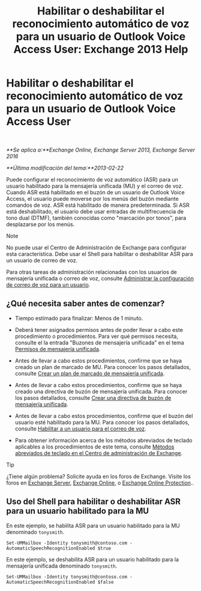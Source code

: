 ﻿---
title: 'Habilitar o deshabilitar el reconocimiento automático de voz para un usuario de Outlook Voice Access User: Exchange 2013 Help'
TOCTitle: Habilitar o deshabilitar el reconocimiento automático de voz para un usuario de Outlook Voice Access User
ms:assetid: 58f41016-e725-432b-953e-415d61e0664c
ms:mtpsurl: https://technet.microsoft.com/es-es/library/Bb232062(v=EXCHG.150)
ms:contentKeyID: 50556788
ms.date: 04/23/2018
mtps_version: v=EXCHG.150
ms.translationtype: HT
---

# Habilitar o deshabilitar el reconocimiento automático de voz para un usuario de Outlook Voice Access User

 

_**Se aplica a:**Exchange Online, Exchange Server 2013, Exchange Server 2016_

_**Última modificación del tema:**2013-02-22_

Puede configurar el reconocimiento de voz automático (ASR) para un usuario habilitado para la mensajería unificada (MU) y el correo de voz. Cuando ASR está habilitado en el buzón de un usuario de Outlook Voice Access, el usuario puede moverse por los menús del buzón mediante comandos de voz. ASR está habilitado de manera predeterminada. Si ASR está deshabilitado, el usuario debe usar entradas de multifrecuencia de tono dual (DTMF), también conocidas como "marcación por tonos", para desplazarse por los menús. 


> [!NOTE]
> No puede usar el Centro de Administración de Exchange para configurar esta característica. Debe usar el Shell para habilitar o deshabilitar ASR para un usuario de correo de voz.



Para otras tareas de administración relacionadas con los usuarios de mensajería unificada o correo de voz, consulte [Administrar la configuración de correo de voz para un usuario](manage-voice-mail-settings-for-a-user-exchange-2013-help.md).

## ¿Qué necesita saber antes de comenzar?

  - Tiempo estimado para finalizar: Menos de 1 minuto.

  - Deberá tener asignados permisos antes de poder llevar a cabo este procedimiento o procedimientos. Para ver qué permisos necesita, consulte el la entrada "Buzones de mensajería unificada" en el tema [Permisos de mensajería unificada](unified-messaging-permissions-exchange-2013-help.md).

  - Antes de llevar a cabo estos procedimientos, confirme que se haya creado un plan de marcado de MU. Para conocer los pasos detallados, consulte [Crear un plan de marcado de mensajería unificada](create-a-um-dial-plan-exchange-2013-help.md).

  - Antes de llevar a cabo estos procedimientos, confirme que se haya creado una directiva de buzón de mensajería unificada. Para conocer los pasos detallados, consulte [Crear una directiva de buzón de mensajería unificada](create-a-um-mailbox-policy-exchange-2013-help.md).

  - Antes de llevar a cabo estos procedimientos, confirme que el buzón del usuario esté habilitado para la MU. Para conocer los pasos detallados, consulte [Habilitar a un usuario para el correo de voz](enable-a-user-for-voice-mail-exchange-2013-help.md).

  - Para obtener información acerca de los métodos abreviados de teclado aplicables a los procedimientos de este tema, consulte [Métodos abreviados de teclado en el Centro de administración de Exchange](keyboard-shortcuts-in-the-exchange-admin-center-exchange-online-protection-help.md).


> [!TIP]
> ¿Tiene algún problema? Solicite ayuda en los foros de Exchange. Visite los foros en <A href="https://go.microsoft.com/fwlink/p/?linkid=60612">Exchange Server</A>, <A href="https://go.microsoft.com/fwlink/p/?linkid=267542">Exchange Online</A>, o <A href="https://go.microsoft.com/fwlink/p/?linkid=285351">Exchange Online Protection</A>..



## Uso del Shell para habilitar o deshabilitar ASR para un usuario habilitado para la MU

En este ejemplo, se habilita ASR para un usuario habilitado para la MU denominado `tonysmith`.

    Set-UMMailbox -Identity tonysmith@contoso.com -AutomaticSpeechRecognitionEnabled $true

En este ejemplo, se deshabilita ASR para un usuario habilitado para la mensajería unificada denominado `tonysmith`.

    Set-UMMailbox -Identity tonysmith@contoso.com -AutomaticSpeechRecognitionEnabled $false

